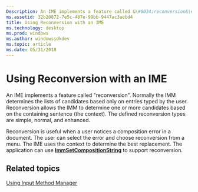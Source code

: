 ```yaml
---
Description: An IME implements a feature called &\#0034;reconversion&\#0034;.
ms.assetid: 32b20872-7e5c-487e-99bb-9447ac3aebd4
title: Using Reconversion with an IME
ms.technology: desktop
ms.prod: windows
ms.author: windowssdkdev
ms.topic: article
ms.date: 05/31/2018
---
```


# Using Reconversion with an IME

An IME implements a feature called "reconversion". Normally the IMM determines the lists of candidates based only on entries typed by the user. Reconversion allows the IMM to determine one or more candidates based on the containing sentence (the context). The defined reconversion types are simple, normal, and enhanced.

Reconversion is useful when a user notices a composition error in a document. The user can select the error and choose reconversion from a menu. The IME uses the context to determine the best replacement. The application can use [**ImmSetCompositionString**](/windows/desktop/api/Imm/nf-imm-immsetcompositionstringa) to support reconversion.

## Related topics

<dl> <dt>

[Using Input Method Manager](using-input-method-manager.md)
</dt> </dl>

 

 



